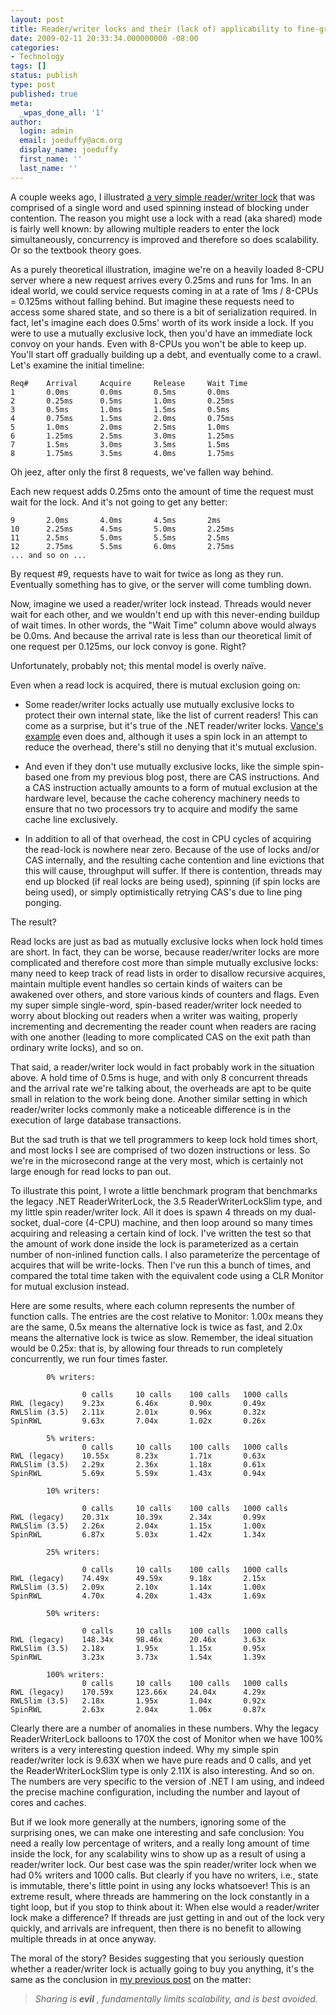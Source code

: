 ```yaml
---
layout: post
title: Reader/writer locks and their (lack of) applicability to fine-grained synchronization
date: 2009-02-11 20:33:34.000000000 -08:00
categories:
- Technology
tags: []
status: publish
type: post
published: true
meta:
  _wpas_done_all: '1'
author:
  login: admin
  email: joeduffy@acm.org
  display_name: joeduffy
  first_name: ''
  last_name: ''
---
```

A couple weeks ago, I illustrated [a very simple reader/writer lock](http://www.bluebytesoftware.com/blog/2009/01/30/ASinglewordReaderwriterSpinLock.aspx)
that was comprised of a single word and used spinning instead of blocking under contention.
The reason you might use a lock with a read (aka shared) mode is fairly well known:
by allowing multiple readers to enter the lock simultaneously, concurrency is improved
and therefore so does scalability.  Or so the textbook theory goes.

As a purely theoretical illustration, imagine we're on a heavily loaded 8-CPU server
where a new request arrives every 0.25ms and runs for 1ms.  In an ideal world,
we could service requests coming in at a rate of 1ms / 8-CPUs = 0.125ms without falling
behind.  But imagine these requests need to access some shared state, and so
there is a bit of serialization required.  In fact, let's imagine each does
0.5ms' worth of its work inside a lock.  If you were to use a mutually exclusive
lock, then you'd have an immediate lock convoy on your hands.  Even with 8-CPUs
you won't be able to keep up.  You'll start off gradually building up a
debt, and eventually come to a crawl.  Let's examine the initial timeline:

```
Req#    Arrival     Acquire     Release     Wait Time
1       0.0ms       0.0ms       0.5ms       0.0ms
2       0.25ms      0.5ms       1.0ms       0.25ms
3       0.5ms       1.0ms       1.5ms       0.5ms
4       0.75ms      1.5ms       2.0ms       0.75ms
5       1.0ms       2.0ms       2.5ms       1.0ms
6       1.25ms      2.5ms       3.0ms       1.25ms
7       1.5ms       3.0ms       3.5ms       1.5ms
8       1.75ms      3.5ms       4.0ms       1.75ms
```

Oh jeez, after only the first 8 requests, we've fallen way behind.

Each new request adds 0.25ms onto the amount of time the request must wait for the
lock.  And it's not going to get any better:

```
9       2.0ms       4.0ms       4.5ms       2ms
10      2.25ms      4.5ms       5.0ms       2.25ms
11      2.5ms       5.0ms       5.5ms       2.5ms
12      2.75ms      5.5ms       6.0ms       2.75ms
... and so on ...
```

By request #9, requests have to wait for twice as long as they run.  Eventually
something has to give, or the server will come tumbling down.

Now, imagine we used a reader/writer lock instead.  Threads would never wait
for each other, and we wouldn't end up with this never-ending buildup of wait times.
In other words, the "Wait Time" column above would always be 0.0ms.  And
because the arrival rate is less than our theoretical limit of one request per 0.125ms,
our lock convoy is gone.  Right?

Unfortunately, probably not; this mental model is overly naïve.

Even when a read lock is acquired, there is mutual exclusion going on:

- Some reader/writer locks actually use mutually exclusive locks to protect their
own internal state, like the list of current readers!  This can come as a surprise,
but it's true of the .NET reader/writer locks.  [Vance's example](http://blogs.msdn.com/vancem/archive/2006/03/28/563180.aspx)
even does and, although it uses a spin lock in an attempt to reduce the overhead,
there's still no denying that it's mutual exclusion.

- And even if they don't use mutually exclusive locks, like the simple spin-based
one from my previous blog post, there are CAS instructions.  And a CAS instruction
actually amounts to a form of mutual exclusion at the hardware level, because the
cache coherency machinery needs to ensure that no two processors try to acquire and
modify the same cache line exclusively.

- In addition to all of that overhead, the cost in CPU cycles of acquiring the read-lock
is nowhere near zero.  Because of the use of locks and/or CAS internally, and
the resulting cache contention and line evictions that this will cause, throughput
will suffer.  If there is contention, threads may end up blocked (if real locks
are being used), spinning (if spin locks are being used), or simply optimistically
retrying CAS's due to line ping ponging.

The result?

Read locks are just as bad as mutually exclusive locks when lock hold times are short.
In fact, they can be worse, because reader/writer locks are more complicated and
therefore cost more than simple mutually exclusive locks: many need to keep track
of read lists in order to disallow recursive acquires, maintain multiple event handles
so certain kinds of waiters can be awakened over others, and store various kinds
of counters and flags.  Even my super simple single-word, spin-based reader/writer
lock needed to worry about blocking out readers when a writer was waiting, properly
incrementing and decrementing the reader count when readers are racing with one another
(leading to more complicated CAS on the exit path than ordinary write locks), and
so on.

That said, a reader/writer lock would in fact probably work in the situation above.
A hold time of 0.5ms is huge, and with only 8 concurrent threads and the arrival
rate we're talking about, the overheads are apt to be quite small in relation to
the work being done.  Another similar setting in which reader/writer locks commonly
make a noticeable difference is in the execution of large database transactions.

But the sad truth is that we tell programmers to keep lock hold times short, and
most locks I see are comprised of two dozen instructions or less.  So we're
in the microsecond range at the very most, which is certainly not large enough for
read locks to pan out.

To illustrate this point, I wrote a little benchmark program that benchmarks the
legacy .NET ReaderWriterLock, the 3.5 ReaderWriterLockSlim type, and my little spin
reader/writer lock.  All it does is spawn 4 threads on my dual-socket, dual-core
(4-CPU) machine, and then loop around so many times acquiring and releasing a certain
kind of lock.  I've written the test so that the amount of work done inside
the lock is parameterized as a certain number of non-inlined function calls.
I also parameterize the percentage of acquires that will be write-locks.  Then
I've run this a bunch of times, and compared the total time taken with the equivalent
code using a CLR Monitor for mutual exclusion instead.

Here are some results, where each column represents the number of function calls.
The entries are the cost relative to Monitor: 1.00x means they are the same, 0.5x
means the alternative lock is twice as fast, and 2.0x means the alternative lock
is twice as slow.  Remember, the ideal situation would be 0.25x: that is, by
allowing four threads to run completely concurrently, we run four times faster.

```
        0% writers:

                0 calls     10 calls    100 calls   1000 calls
RWL (legacy)    9.23x       6.46x       0.90x       0.49x
RWLSlim (3.5)   2.11x       2.01x       0.96x       0.32x
SpinRWL         9.63x       7.04x       1.02x       0.26x

        5% writers:
                0 calls     10 calls    100 calls   1000 calls
RWL (legacy)    10.55x      8.23x       1.71x       0.63x
RWLSlim (3.5)   2.29x       2.36x       1.18x       0.61x
SpinRWL         5.69x       5.59x       1.43x       0.94x

        10% writers:

                0 calls     10 calls    100 calls   1000 calls
RWL (legacy)    20.31x      10.39x      2.34x       0.99x
RWLSlim (3.5)   2.26x       2.04x       1.15x       1.00x
SpinRWL         6.87x       5.03x       1.42x       1.34x

        25% writers:

                0 calls     10 calls    100 calls   1000 calls
RWL (legacy)    74.49x      49.59x      9.18x       2.15x
RWLSlim (3.5)   2.09x       2.10x       1.14x       1.00x
SpinRWL         4.70x       4.20x       1.43x       1.69x

        50% writers:

                0 calls     10 calls    100 calls   1000 calls
RWL (legacy)    148.34x     98.46x      20.46x      3.63x
RWLSlim (3.5)   2.18x       1.95x       1.15x       0.95x
SpinRWL         3.23x       3.73x       1.54x       1.39x

        100% writers:
                0 calls     10 calls    100 calls   1000 calls
RWL (legacy)    170.59x     123.66x     24.04x      4.29x
RWLSlim (3.5)   2.18x       1.95x       1.04x       0.92x
SpinRWL         2.63x       2.04x       1.06x       0.87x
```

Clearly there are a number of anomalies in these numbers.  Why the legacy ReaderWriterLock
balloons to 170X the cost of Monitor when we have 100% writers is a very interesting
question indeed.  Why my simple spin reader/writer lock is 9.63X when we have
pure reads and 0 calls, and yet the ReaderWriterLockSlim type is only 2.11X is also
interesting.  And so on.  The numbers are very specific to the version
of .NET I am using, and indeed the precise machine configuration, including the number
and layout of cores and caches.

But if we look more generally at the numbers, ignoring some of the surprising ones,
we can make one interesting and safe conclusion: You need a really low percentage
of writers, and a really long amount of time inside the lock, for any scalability
wins to show up as a result of using a reader/writer lock.  Our best case was
the spin reader/writer lock when we had 0% writers and 1000 calls.  But clearly
if you have no writers, i.e., state is immutable, there's little point in
using any locks whatsoever!  This is an extreme result, where threads are hammering
on the lock constantly in a tight loop, but if you stop to think about it: When else
would a reader/writer lock make a difference?  If threads are just getting in
and out of the lock very quickly, and arrivals are infrequent, then there is no benefit
to allowing multiple threads in at once anyway.

The moral of the story?  Besides suggesting that you seriously question whether
a reader/writer lock is actually going to buy you anything, it's the same as the
conclusion in  [my previous post](http://www.bluebytesoftware.com/blog/2009/01/13/SomePerformanceImplicationsOfCASOperationsRedux.aspx) on
the matter:

> _Sharing is **evil** , fundamentally limits scalability, and is best avoided._

